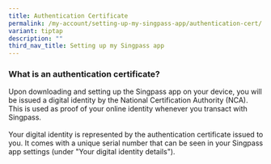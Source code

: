 ```yaml
---
title: Authentication Certificate
permalink: /my-account/setting-up-my-singpass-app/authentication-cert/
variant: tiptap
description: ""
third_nav_title: Setting up my Singpass app
---
```

<h3>What is an authentication certificate?</h3>
<p>Upon downloading and setting up the Singpass app on your device, you will
be issued a digital identity by the National Certification Authority (NCA).
This is used as proof of your online identity whenever you transact with
Singpass.
<br>
<br>Your digital identity is represented by the authentication certificate
issued to you. It comes with a unique serial number that can be seen in
your Singpass app settings (under "Your digital identity details").</p>